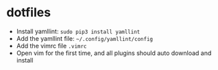 # dotfiles

 - Install yamllint: `sudo pip3 install yamllint`
 - Add the yamllint file: `~/.config/yamllint/config`
 - Add the vimrc file `.vimrc`
 - Open vim for the first time, and all plugins should auto download and install
